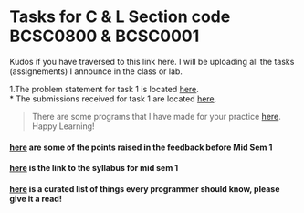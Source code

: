 # Tasks for C & L Section code BCSC0800 & BCSC0001
Kudos if you have traversed to this link here. I will be uploading all the tasks (assignements) I announce in the class or lab.  

1.The problem statement for task 1 is located [here](https://github.com/dbc2201/clbcTasks/blob/master/task1.md).  
	* The submissions received for task 1 are located [here](https://github.com/dbc2201/clbcTasks/blob/master/task1subs.md).  

> There are some programs that I have made for your practice [here](https://github.com/dbc2201/clbcTasks/blob/master/practice.md). Happy Learning!

#### [here](https://github.com/dbc2201/clbcTasks/blob/master/1/Points%20raised%20in%20the%20feedback.pdf) are some of the points raised in the feedback before Mid Sem 1  

#### [here](https://github.com/dbc2201/clbcTasks/blob/master/Syllabus%20for%20Mid%20Sem%201.md) is the link to the syllabus for mid sem 1

#### [here](https://github.com/mtdvio/every-programmer-should-know)   is a curated list of things every programmer should know, please give it a read!  


